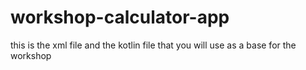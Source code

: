 # workshop-calculator-app
this is the xml file and the kotlin file that you will use as a base for the workshop
